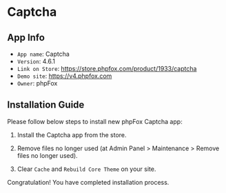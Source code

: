 # Captcha

## App Info

- `App name`: Captcha
- `Version`: 4.6.1
- `Link on Store`: https://store.phpfox.com/product/1933/captcha
- `Demo site`: https://v4.phpfox.com
- `Owner`: phpFox

## Installation Guide

Please follow below steps to install new phpFox Captcha app:

1. Install the Captcha app from the store.

2. Remove files no longer used (at Admin Panel > Maintenance > Remove files no longer used).

3. Clear `Cache` and `Rebuild Core Theme` on your site.

Congratulation! You have completed installation process.